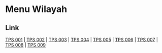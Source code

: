 # Menu Wilayah

## Link

[TPS 001](https://github.com/gigit-pemilu/pemilu-2024-13-sumatera-barat/tree/main/pilpres/hitung-suara/sub/13-sumatera-barat/sub/05-padang-pariaman/sub/10-ulakan-tapakih/sub/2006-manggopoh-palak-gadang-ulakan/sub/001-tps)
 | 
[TPS 002](https://github.com/gigit-pemilu/pemilu-2024-13-sumatera-barat/tree/main/pilpres/hitung-suara/sub/13-sumatera-barat/sub/05-padang-pariaman/sub/10-ulakan-tapakih/sub/2006-manggopoh-palak-gadang-ulakan/sub/002-tps)
 | 
[TPS 003](https://github.com/gigit-pemilu/pemilu-2024-13-sumatera-barat/tree/main/pilpres/hitung-suara/sub/13-sumatera-barat/sub/05-padang-pariaman/sub/10-ulakan-tapakih/sub/2006-manggopoh-palak-gadang-ulakan/sub/003-tps)
 | 
[TPS 004](https://github.com/gigit-pemilu/pemilu-2024-13-sumatera-barat/tree/main/pilpres/hitung-suara/sub/13-sumatera-barat/sub/05-padang-pariaman/sub/10-ulakan-tapakih/sub/2006-manggopoh-palak-gadang-ulakan/sub/004-tps)
 | 
[TPS 005](https://github.com/gigit-pemilu/pemilu-2024-13-sumatera-barat/tree/main/pilpres/hitung-suara/sub/13-sumatera-barat/sub/05-padang-pariaman/sub/10-ulakan-tapakih/sub/2006-manggopoh-palak-gadang-ulakan/sub/005-tps)
 | 
[TPS 006](https://github.com/gigit-pemilu/pemilu-2024-13-sumatera-barat/tree/main/pilpres/hitung-suara/sub/13-sumatera-barat/sub/05-padang-pariaman/sub/10-ulakan-tapakih/sub/2006-manggopoh-palak-gadang-ulakan/sub/006-tps)
 | 
[TPS 007](https://github.com/gigit-pemilu/pemilu-2024-13-sumatera-barat/tree/main/pilpres/hitung-suara/sub/13-sumatera-barat/sub/05-padang-pariaman/sub/10-ulakan-tapakih/sub/2006-manggopoh-palak-gadang-ulakan/sub/007-tps)
 | 
[TPS 008](https://github.com/gigit-pemilu/pemilu-2024-13-sumatera-barat/tree/main/pilpres/hitung-suara/sub/13-sumatera-barat/sub/05-padang-pariaman/sub/10-ulakan-tapakih/sub/2006-manggopoh-palak-gadang-ulakan/sub/008-tps)
 | 
[TPS 009](https://github.com/gigit-pemilu/pemilu-2024-13-sumatera-barat/tree/main/pilpres/hitung-suara/sub/13-sumatera-barat/sub/05-padang-pariaman/sub/10-ulakan-tapakih/sub/2006-manggopoh-palak-gadang-ulakan/sub/009-tps)

